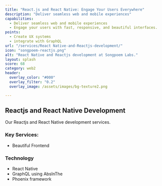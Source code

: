 ```yaml
---
title: "React.js and React Native: Engage Your Users Everywhere"
description: "Deliver seamless web and mobile experiences"
capabilities:
  - Deliver seamless web and mobile experiences
  - Engage your users with fast, responsive, and beautiful interfaces.
points:
  - Create UX systems
  - integrate with GraphQL
url: "/services/React Native-and-Reactjs-development/"
icon: "songpoem-reactjs.png"
alt: "React Native and Reactjs development at Songpoem Labs."
layout: splash
score: 68
category: web2
header:
  overlay_color: "#000"
  overlay_filter: "0.2"
  overlay_image: /assets/images/bg-texture2.png

---
```

## Reactjs and React Native Development

Our Reactjs and React Native development services.

### Key Services:
- Beautiful Frontend

### Technology
- React Native
- GraphQL using AbsInThe
- Phoenix framework